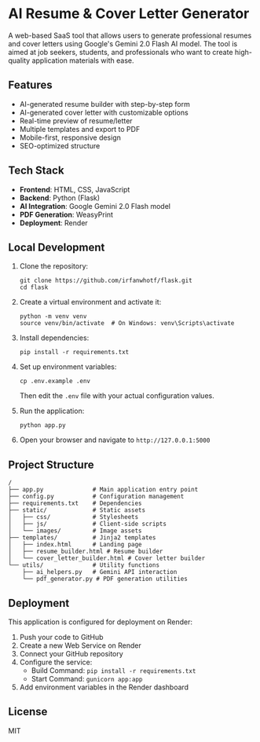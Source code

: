 # AI Resume & Cover Letter Generator

A web-based SaaS tool that allows users to generate professional resumes and cover letters using Google's Gemini 2.0 Flash AI model. The tool is aimed at job seekers, students, and professionals who want to create high-quality application materials with ease.

## Features

- AI-generated resume builder with step-by-step form
- AI-generated cover letter with customizable options
- Real-time preview of resume/letter
- Multiple templates and export to PDF
- Mobile-first, responsive design
- SEO-optimized structure

## Tech Stack

- **Frontend**: HTML, CSS, JavaScript
- **Backend**: Python (Flask)
- **AI Integration**: Google Gemini 2.0 Flash model
- **PDF Generation**: WeasyPrint
- **Deployment**: Render

## Local Development

1. Clone the repository:
   ```
   git clone https://github.com/irfanwhotf/flask.git
   cd flask
   ```

2. Create a virtual environment and activate it:
   ```
   python -m venv venv
   source venv/bin/activate  # On Windows: venv\Scripts\activate
   ```

3. Install dependencies:
   ```
   pip install -r requirements.txt
   ```

4. Set up environment variables:
   ```
   cp .env.example .env
   ```
   Then edit the `.env` file with your actual configuration values.

5. Run the application:
   ```
   python app.py
   ```

6. Open your browser and navigate to `http://127.0.0.1:5000`

## Project Structure

```
/
├── app.py              # Main application entry point
├── config.py           # Configuration management
├── requirements.txt    # Dependencies
├── static/             # Static assets
│   ├── css/            # Stylesheets
│   ├── js/             # Client-side scripts
│   └── images/         # Image assets
├── templates/          # Jinja2 templates
│   ├── index.html      # Landing page
│   ├── resume_builder.html # Resume builder
│   └── cover_letter_builder.html # Cover letter builder
└── utils/              # Utility functions
    ├── ai_helpers.py   # Gemini API interaction
    └── pdf_generator.py # PDF generation utilities
```

## Deployment

This application is configured for deployment on Render:

1. Push your code to GitHub
2. Create a new Web Service on Render
3. Connect your GitHub repository
4. Configure the service:
   - Build Command: `pip install -r requirements.txt`
   - Start Command: `gunicorn app:app`
5. Add environment variables in the Render dashboard

## License

MIT
